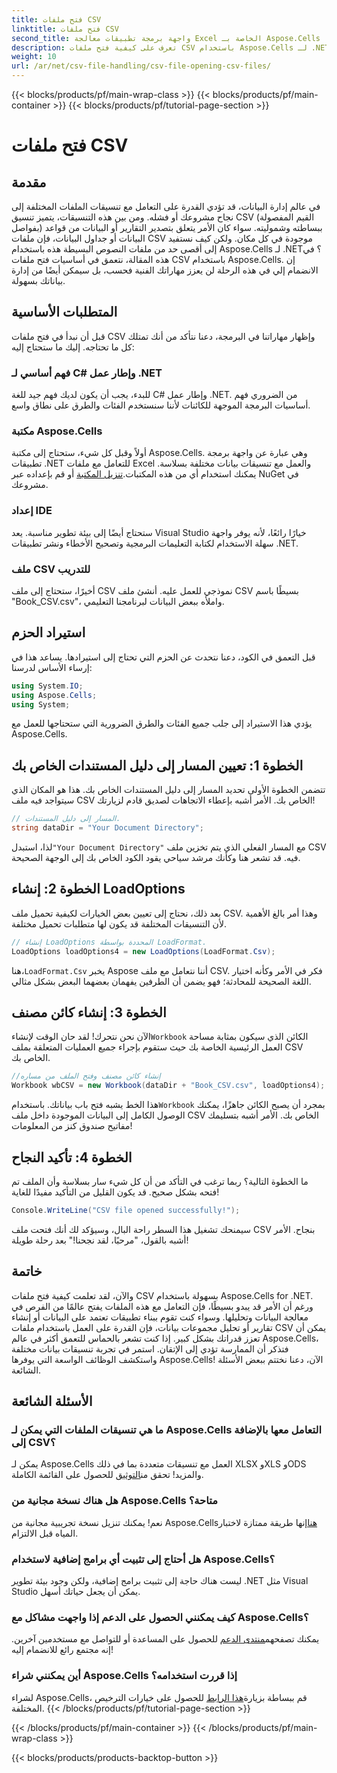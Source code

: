 ```yaml
---
title: فتح ملفات CSV
linktitle: فتح ملفات CSV
second_title: واجهة برمجة تطبيقات معالجة Excel الخاصة بـ Aspose.Cells .NET
description: تعرف على كيفية فتح ملفات CSV باستخدام Aspose.Cells لـ .NET من خلال دليلنا الشامل خطوة بخطوة. إتقان معالجة البيانات.
weight: 10
url: /ar/net/csv-file-handling/csv-file-opening-csv-files/
---
```


{{< blocks/products/pf/main-wrap-class >}}
{{< blocks/products/pf/main-container >}}
{{< blocks/products/pf/tutorial-page-section >}}

# فتح ملفات CSV

## مقدمة
في عالم إدارة البيانات، قد تؤدي القدرة على التعامل مع تنسيقات الملفات المختلفة إلى نجاح مشروعك أو فشله. ومن بين هذه التنسيقات، يتميز تنسيق CSV (القيم المفصولة بفواصل) ببساطته وشموليته. سواء كان الأمر يتعلق بتصدير التقارير أو البيانات من قواعد البيانات أو جداول البيانات، فإن ملفات CSV موجودة في كل مكان. ولكن كيف نستفيد إلى أقصى حد من ملفات النصوص البسيطة هذه باستخدام Aspose.Cells لـ .NET؟ في هذه المقالة، نتعمق في أساسيات فتح ملفات CSV باستخدام Aspose.Cells. إن الانضمام إلي في هذه الرحلة لن يعزز مهاراتك الفنية فحسب، بل سيمكن أيضًا من إدارة بياناتك بسهولة. 
## المتطلبات الأساسية
قبل أن نبدأ في فتح ملفات CSV وإظهار مهاراتنا في البرمجة، دعنا نتأكد من أنك تمتلك كل ما تحتاجه. إليك ما ستحتاج إليه:
### فهم أساسي لـ C# وإطار عمل .NET
للبدء، يجب أن يكون لديك فهم جيد للغة C# وإطار عمل .NET. من الضروري فهم أساسيات البرمجة الموجهة للكائنات لأننا سنستخدم الفئات والطرق على نطاق واسع.
### مكتبة Aspose.Cells
أولاً وقبل كل شيء، ستحتاج إلى مكتبة Aspose.Cells. وهي عبارة عن واجهة برمجة تطبيقات .NET للتعامل مع ملفات Excel والعمل مع تنسيقات بيانات مختلفة بسلاسة. يمكنك استخدام أي من هذه المكتبات.[تنزيل المكتبة](https://releases.aspose.com/cells/net/) أو قم بإعداده عبر NuGet في مشروعك.
### إعداد IDE
ستحتاج أيضًا إلى بيئة تطوير مناسبة. يعد Visual Studio خيارًا رائعًا، لأنه يوفر واجهة سهلة الاستخدام لكتابة التعليمات البرمجية وتصحيح الأخطاء ونشر تطبيقات .NET.
### ملف CSV للتدريب
أخيرًا، ستحتاج إلى ملف CSV نموذجي للعمل عليه. أنشئ ملف CSV بسيطًا باسم "Book_CSV.csv"، واملأه ببعض البيانات لبرنامجنا التعليمي.
## استيراد الحزم
قبل التعمق في الكود، دعنا نتحدث عن الحزم التي تحتاج إلى استيرادها. يساعد هذا في إرساء الأساس لدرسنا:
```csharp
using System.IO;
using Aspose.Cells;
using System;
```
يؤدي هذا الاستيراد إلى جلب جميع الفئات والطرق الضرورية التي ستحتاجها للعمل مع Aspose.Cells.
## الخطوة 1: تعيين المسار إلى دليل المستندات الخاص بك
تتضمن الخطوة الأولى تحديد المسار إلى دليل المستندات الخاص بك. هذا هو المكان الذي سيتواجد فيه ملف CSV الخاص بك. الأمر أشبه بإعطاء الاتجاهات لصديق قادم لزيارتك!
```csharp
// المسار إلى دليل المستندات.
string dataDir = "Your Document Directory";
```
 لذا، استبدل`"Your Document Directory"` مع المسار الفعلي الذي يتم تخزين ملف CSV فيه. قد تشعر هنا وكأنك مرشد سياحي يقود الكود الخاص بك إلى الوجهة الصحيحة.
## الخطوة 2: إنشاء LoadOptions
بعد ذلك، نحتاج إلى تعيين بعض الخيارات لكيفية تحميل ملف CSV. وهذا أمر بالغ الأهمية لأن التنسيقات المختلفة قد يكون لها متطلبات تحميل مختلفة. 
```csharp
// إنشاء LoadOptions المحددة بواسطة LoadFormat.
LoadOptions loadOptions4 = new LoadOptions(LoadFormat.Csv);
```
 هنا،`LoadFormat.Csv` يخبر Aspose أننا نتعامل مع ملف CSV. فكر في الأمر وكأنه اختيار اللغة الصحيحة للمحادثة؛ فهو يضمن أن الطرفين يفهمان بعضهما البعض بشكل مثالي.
## الخطوة 3: إنشاء كائن مصنف
 الآن نحن نتحرك! لقد حان الوقت لإنشاء`Workbook` الكائن الذي سيكون بمثابة مساحة العمل الرئيسية الخاصة بك حيث ستقوم بإجراء جميع العمليات المتعلقة بملف CSV الخاص بك.
```csharp
//إنشاء كائن مصنف وفتح الملف من مساره
Workbook wbCSV = new Workbook(dataDir + "Book_CSV.csv", loadOptions4);
```
 هذا الخط يشبه فتح باب بياناتك. باستخدام`Workbook` بمجرد أن يصبح الكائن جاهزًا، يمكنك الوصول الكامل إلى البيانات الموجودة داخل ملف CSV الخاص بك. الأمر أشبه بتسليمك مفاتيح صندوق كنز من المعلومات!
## الخطوة 4: تأكيد النجاح
ما الخطوة التالية؟ ربما ترغب في التأكد من أن كل شيء سار بسلاسة وأن الملف تم فتحه بشكل صحيح. قد يكون القليل من التأكيد مفيدًا للغاية!
```csharp
Console.WriteLine("CSV file opened successfully!");
```
سيمنحك تشغيل هذا السطر راحة البال، وسيؤكد لك أنك فتحت ملف CSV بنجاح. الأمر أشبه بالقول، "مرحبًا، لقد نجحنا!" بعد رحلة طويلة!
## خاتمة
والآن، لقد تعلمت كيفية فتح ملفات CSV بسهولة باستخدام Aspose.Cells for .NET. ورغم أن الأمر قد يبدو بسيطًا، فإن التعامل مع هذه الملفات يفتح عالمًا من الفرص في معالجة البيانات وتحليلها. وسواء كنت تقوم ببناء تطبيقات تعتمد على البيانات أو إنشاء تقارير أو تحليل مجموعات بيانات، فإن القدرة على العمل باستخدام ملفات CSV يمكن أن تعزز قدراتك بشكل كبير. 
إذا كنت تشعر بالحماس للتعمق أكثر في عالم Aspose.Cells، فتذكر أن الممارسة تؤدي إلى الإتقان. استمر في تجربة تنسيقات بيانات مختلفة واستكشف الوظائف الواسعة التي يوفرها Aspose.Cells! الآن، دعنا نختتم ببعض الأسئلة الشائعة.
## الأسئلة الشائعة
### ما هي تنسيقات الملفات التي يمكن لـ Aspose.Cells التعامل معها بالإضافة إلى CSV؟
 يمكن لـ Aspose.Cells العمل مع تنسيقات متعددة بما في ذلك XLSX وXLS وODS والمزيد! تحقق من[التوثيق](https://reference.aspose.com/cells/net/) للحصول على القائمة الكاملة.
### هل هناك نسخة مجانية من Aspose.Cells متاحة؟
 نعم! يمكنك تنزيل نسخة تجريبية مجانية من Aspose.Cells[هنا](https://releases.aspose.com/)إنها طريقة ممتازة لاختبار المياه قبل الالتزام.
### هل أحتاج إلى تثبيت أي برامج إضافية لاستخدام Aspose.Cells؟
ليست هناك حاجة إلى تثبيت برامج إضافية، ولكن وجود بيئة تطوير .NET مثل Visual Studio يمكن أن يجعل حياتك أسهل.
### كيف يمكنني الحصول على الدعم إذا واجهت مشاكل مع Aspose.Cells؟
 يمكنك تصفحهم[منتدى الدعم](https://forum.aspose.com/c/cells/9) للحصول على المساعدة أو للتواصل مع مستخدمين آخرين. إنه مجتمع رائع للانضمام إليه!
### أين يمكنني شراء Aspose.Cells إذا قررت استخدامه؟
 لشراء Aspose.Cells، قم ببساطة بزيارة[هذا الرابط](https://purchase.aspose.com/buy) للحصول على خيارات الترخيص المختلفة.
{{< /blocks/products/pf/tutorial-page-section >}}

{{< /blocks/products/pf/main-container >}}
{{< /blocks/products/pf/main-wrap-class >}}

{{< blocks/products/products-backtop-button >}}
